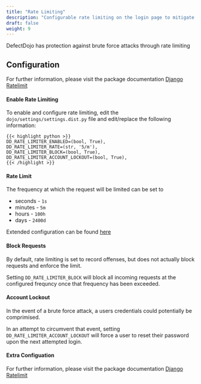 ```yaml
---
title: "Rate Limiting"
description: "Configurable rate limiting on the login page to mitigate brute force attacks"
draft: false
weight: 9
---
```



DefectDojo has protection against brute force attacks through rate limiting

## Configuration

For further information, please visit the package documentation [Django Ratelimit](https://django-ratelimit.readthedocs.io/en/stable/index.html)

#### Enable Rate Limiting

To enable and configure rate limiting, edit the `dojo/settings/settings.dist.py` file and edit/replace the following information:

    {{< highlight python >}}
    DD_RATE_LIMITER_ENABLED=(bool, True),
    DD_RATE_LIMITER_RATE=(str, '5/m'),
    DD_RATE_LIMITER_BLOCK=(bool, True),
    DD_RATE_LIMITER_ACCOUNT_LOCKOUT=(bool, True),
    {{< /highlight >}}

#### Rate Limit

The frequency at which the request will be limited can be set to 

* seconds - `1s`
* minutes - `5m`
* hours - `100h`
* days - `2400d`

Extended configuration can be found [here](https://django-ratelimit.readthedocs.io/en/stable/rates.html)

#### Block Requests

By default, rate limiting is set to record offenses, but does not actually block requests and enforce the limit.

Setting `DD_RATE_LIMITER_BLOCK` will block all incoming requests at the configured frequncy once that frequency has been exceeded. 

#### Account Lockout 

In the event of a brute force attack, a users credentials could potentially be comprimised. 

In an attempt to circumvent that event, setting `DD_RATE_LIMITER_ACCOUNT_LOCKOUT` will force a user to reset their password upon the next attempted login. 

#### Extra Configuation 

For further information, please visit the package documentation [Django Ratelimit](https://django-ratelimit.readthedocs.io/en/stable/index.html)